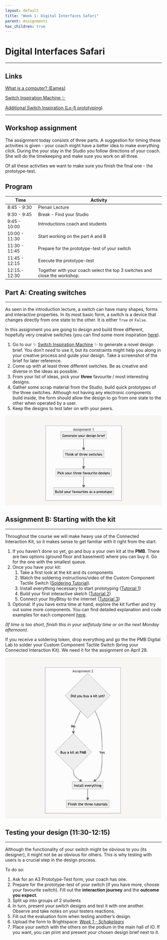 ```yaml
---
layout: default
title: "Week 1: Digital Interfaces Safari"
parent: Assignments
has_children: true
---
```


# Digital Interfaces Safari

---
## Links
[What is a computer? (Eames)](https://www.youtube.com/watch?v=eIgX6sPOqCY&t=345s)

[Switch Inspiration Machine ✨](https://switch-inspiration-machine.netlify.app)

[Additional Switch Inspiration (Lo-fi prototyping)](https://ahointeractiveproducts2018.tumblr.com/post/177335765394/brief-3-what-is-a-switch)

---
## Workshop assignment

The assignment today consists of three parts. A suggestion for timing these activities is given - your coach might have a better idea to make everything click. During the your stay in the Studio you follow directions of your coach. She will do the timekeeping and make sure you work on all three. 

Of all these activities we want to make sure you finish the final one - the prototype-test.

## Program

| Time | Activity |
| --- | --- |
| 8:45 - 9:30 | Plenair Lecture |
| 9:30 - 9:45 | Break - Find your Studio |
| 9:45 - 10:00 | Introductions coach and students |
| 10:00 - 11:30 | Start working on the part A and B |
| 11:30 - 11:45 | Prepare for the prototype-test of your switch |
| 11:45 - 12:15 | Execute the prototype-test |
| 12:15.- 12:30 | Together with your coach select the top 3 switches and close the workshop. |

## Part A: Creating switches

---

As seen in the introduction lecture, a switch can have many shapes, forms and interactive properties. In its most basic form, a switch is a device that changes directly from one state to the other. It is either `True` or `False`.

In this assignment you are going to design and build three different, hopefully very creative switches (you can find some more inspiration [here](https://ahointeractiveproducts2018.tumblr.com/post/177335765394/brief-3-what-is-a-switch)).

1. Go to our ✨ [Switch Inspiration Machine](https://switch-inspiration-machine.netlify.app) ✨ to generate a novel design brief. You don’t *need* to use it, but its constraints might help you along in your creative process and guide your design. Take a screenshot of the brief for later reference.
2. Come up with at least three different switches. Be as creative and diverse in the ideas as possible. 
3. From your list of ideas, pick your **three** favourite / most interesting designs.
4. Gather some scrap material from the Studio, build quick prototypes of the three switches. Although not having any electronic components build inside, the form should allow the design to go from one state to the other when operated by a user. 
5. Keep the designs to test later on with your peers.

![Untitled](assignment-1.png)

## Assignment B: Starting with the kit

---

Throughout the course we will make heavy use of the Connected Interaction Kit, so it makes sense to get familiar with it right from the start.

1. If you haven’t done so yet, go and buy a your own kit at the **PMB**. There are two options (ground floor and basement) where you can buy it. Go for the one with the smallest queue.
2. Once you have your kit:
    1. Take a first look at the kit and its components
    2. Watch the soldering instructions/video of the Custom Component Tactile Switch ([Soldering Tutorial](https://id-studiolab.github.io/Connected-Interaction-Kit/tutorials/04-assemble-custom-component/tactile-switch)).
    3. Install everything necessary to start prototyping ([Tutorial 1](https://id-studiolab.github.io/Connected-Interaction-Kit/tutorials/01-hello-world/))
    4. Build your first interactive sketch ([Tutorial 2](https://id-studiolab.github.io/Connected-Interaction-Kit/tutorials/02-adding-input-and-output/))
    5. Connect your ItsyBitsy to the internet ([Tutorial 3](https://id-studiolab.github.io/Connected-Interaction-Kit/tutorials/03-connect-to-the-internet/))
3. Optional: If you have extra time at hand, explore the kit further and try out some more components. You can find detailed explanation and code examples for each component [here](https://id-studiolab.github.io/Connected-Interaction-Kit/components/).

*(If time is too short, finish this in your selfstudy time or on the next Monday afternoon).*

If you receive a soldering token, drop everything and go the the PMB Digital Lab to solder your Custom Component Tactile Switch (bring your Connected Interaction Kit). We need it for the assignment on April 28.

![Untitled](assignment-2.png)

## Testing your design (11:30-12:15)

---

Although the functionality of your switch might be obvious to you (its designer), it might not be as obvious for others. This is why testing with users is a crucial step in the design process.

To do so:

1. Ask for an A3 Prototype-Test form, your coach has one. 
2. Prepare for the prototype-test of your switch (if you have more, choose your favourite switch). Fill out the **interaction journey** and the **outcome you expect**.
3. Split up into groups of 2 students
4. In turn, present your switch designs and test it with one another. Observe and take notes on your testers reactions.
5. Fill out the evaluation form when testing another’s design.
6. Upload the form to Brightspace: *[Week 1 - Schakelaars](https://brightspace.tudelft.nl/d2l/lms/dropbox/admin/mark/folder_submissions_users.d2l?db=95400&ou=411563)*
7. Place your switch with the others on the podium in the main hall of IO. If you want, you can print and present your chosen design brief next to it.